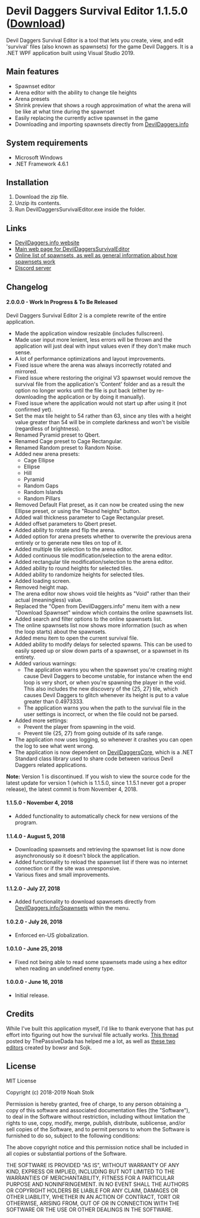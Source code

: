 # Devil Daggers Survival Editor 1.1.5.0 ([Download](https://devildaggers.info/tools/DevilDaggersSurvivalEditor/DevilDaggersSurvivalEditor1.1.5.0.zip))

Devil Daggers Survival Editor is a tool that lets you create, view, and edit 'survival' files (also known as spawnsets) for the game Devil Daggers. It is a .NET WPF application built using Visual Studio 2019.

## Main features

- Spawnset editor
- Arena editor with the ability to change tile heights
- Arena presets
- Shrink preview that shows a rough approximation of what the arena will be like at what time during the spawnset
- Easily replacing the currently active spawnset in the game
- Downloading and importing spawnsets directly from [DevilDaggers.info](https://devildaggers.info)

## System requirements

- Microsoft Windows
- .NET Framework 4.6.1

## Installation

1. Download the zip file.
2. Unzip its contents.
3. Run DevilDaggersSurvivalEditor.exe inside the folder.

## Links

- [DevilDaggers.info website](https://devildaggers.info)
- [Main web page for DevilDaggersSurvivalEditor](https://devildaggers.info/Tools/DevilDaggersSurvivalEditor)
- [Online list of spawnsets, as well as general information about how spawnsets work](https://devildaggers.info/Spawnsets)
- [Discord server](https://discord.gg/NF32j8S)

## Changelog

#### 2.0.0.0 - Work In Progress & To Be Released

Devil Daggers Survival Editor 2 is a complete rewrite of the entire application. 

- Made the application window resizable (includes fullscreen).
- Made user input more lenient, less errors will be thrown and the application will just deal with input values even if they don't make much sense.
- A lot of performance optimizations and layout improvements.
- Fixed issue where the arena was always incorrectly rotated and mirrored.
- Fixed issue where restoring the original V3 spawnset would remove the survival file from the application's 'Content' folder and as a result the option no longer works until the file is put back (either by re-downloading the application or by doing it manually).
- Fixed issue where the application would not start up after using it (not confirmed yet).
- Set the max tile height to 54 rather than 63, since any tiles with a height value greater than 54 will be in complete darkness and won't be visible (regardless of brightness).
- Renamed Pyramid preset to Qbert.
- Renamed Cage preset to Cage Rectangular.
- Renamed Random preset to Random Noise.
- Added new arena presets:
	- Cage Ellipse
	- Ellipse
	- Hill
	- Pyramid
	- Random Gaps
	- Random Islands
	- Random Pillars
- Removed Default Flat preset, as it can now be created using the new Ellipse preset, or using the "Round heights" button.
- Added wall thickness parameter to Cage Rectangular preset.
- Added offset parameters to Qbert preset.
- Added ability to rotate and flip the arena.
- Added option for arena presets whether to overwrite the previous arena entirely or to generate new tiles on top of it.
- Added multiple tile selection to the arena editor.
- Added continuous tile modification/selection to the arena editor.
- Added rectangular tile modification/selection to the arena editor.
- Added ability to round heights for selected tiles.
- Added ability to randomize heights for selected tiles.
- Added loading screen.
- Removed height map.
- The arena editor now shows void tile heights as "Void" rather than their actual (meaningless) value.
- Replaced the "Open from DevilDaggers.info" menu item with a new "Download Spawnset" window which contains the online spawnsets list.
- Added search and filter options to the online spawnsets list.
- The online spawnsets list now shows more information (such as when the loop starts) about the spawnsets.
- Added menu item to open the current survival file.
- Added ability to modify delays for selected spawns. This can be used to easily speed up or slow down parts of a spawnset, or a spawnset in its entirety.
- Added various warnings:
	- The application warns you when the spawnset you're creating might cause Devil Daggers to become unstable, for instance when the end loop is very short, or when you're spawning the player in the void. This also includes the new discovery of the {25, 27} tile, which causes Devil Daggers to glitch whenever its height is put to a value greater than 0.4973333.
	- The application warns you when the path to the survival file in the user settings is incorrect, or when the file could not be parsed.
- Added more settings:
	- Prevent the player from spawning in the void.
	- Prevent tile {25, 27} from going outside of its safe range.
- The application now uses logging, so whenever it crashes you can open the log to see what went wrong.
- The application is now dependent on [DevilDaggersCore](https://bitbucket.org/NoahStolk/devildaggerscore/src/master/), which is a .NET Standard class library used to share code between various Devil Daggers related applications.

**Note:** Version 1 is discontinued. If you wish to view the source code for the latest update for version 1 (which is 1.1.5.0, since 1.1.5.1 never got a proper release), the latest commit is from November 4, 2018.

#### 1.1.5.0 - November 4, 2018

- Added functionality to automatically check for new versions of the program.

#### 1.1.4.0 - August 5, 2018

- Downloading spawnsets and retrieving the spawnset list is now done asynchronously so it doesn't block the application.
- Added functionality to reload the spawnset list if there was no internet connection or if the site was unresponsive.
- Various fixes and small improvements.

#### 1.1.2.0 - July 27, 2018

- Added functionality to download spawnsets directly from [DevilDaggers.info/Spawnsets](https://devildaggers.info/Spawnsets) within the menu.

#### 1.0.2.0 - July 26, 2018

- Enforced en-US globalization.

#### 1.0.1.0 - June 25, 2018

- Fixed not being able to read some spawnsets made using a hex editor when reading an undefined enemy type.

#### 1.0.0.0 - June 16, 2018

- Initial release.

## Credits

While I've built this application myself, I'd like to thank everyone that has put effort into figuring out how the survival file actually works.
[This thread](https://steamcommunity.com/sharedfiles/filedetails/?id=797571917) posted by ThePassiveDada has helped me a lot, as well as [these two editors](https://steamcommunity.com/app/422970/discussions/0/1483232961033779525/) created by bowsr and Sojk.

## License

MIT License

Copyright (c) 2018-2019 Noah Stolk

Permission is hereby granted, free of charge, to any person obtaining a copy
of this software and associated documentation files (the "Software"), to deal
in the Software without restriction, including without limitation the rights
to use, copy, modify, merge, publish, distribute, sublicense, and/or sell
copies of the Software, and to permit persons to whom the Software is
furnished to do so, subject to the following conditions:

The above copyright notice and this permission notice shall be included in all
copies or substantial portions of the Software.

THE SOFTWARE IS PROVIDED "AS IS", WITHOUT WARRANTY OF ANY KIND, EXPRESS OR
IMPLIED, INCLUDING BUT NOT LIMITED TO THE WARRANTIES OF MERCHANTABILITY,
FITNESS FOR A PARTICULAR PURPOSE AND NONINFRINGEMENT. IN NO EVENT SHALL THE
AUTHORS OR COPYRIGHT HOLDERS BE LIABLE FOR ANY CLAIM, DAMAGES OR OTHER
LIABILITY, WHETHER IN AN ACTION OF CONTRACT, TORT OR OTHERWISE, ARISING FROM,
OUT OF OR IN CONNECTION WITH THE SOFTWARE OR THE USE OR OTHER DEALINGS IN THE
SOFTWARE.